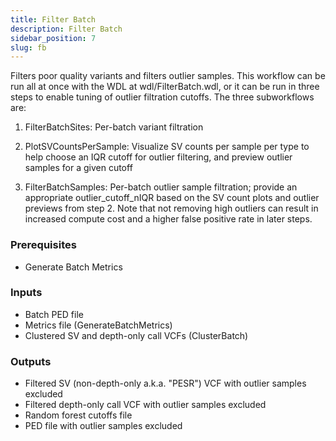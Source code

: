 ```yaml
---
title: Filter Batch
description: Filter Batch
sidebar_position: 7
slug: fb
---
```


Filters poor quality variants and filters outlier samples. 
This workflow can be run all at once with the WDL at wdl/FilterBatch.wdl, 
or it can be run in three steps to enable tuning of outlier 
filtration cutoffs. The three subworkflows are:

1. FilterBatchSites: Per-batch variant filtration

2. PlotSVCountsPerSample: Visualize SV counts per 
   sample per type to help choose an IQR cutoff for 
   outlier filtering, and preview outlier samples for a given cutoff

3. FilterBatchSamples: Per-batch outlier sample filtration; 
   provide an appropriate outlier_cutoff_nIQR based on the 
   SV count plots and outlier previews from step 2. Note 
   that not removing high outliers can result in increased 
   compute cost and a higher false positive rate in later steps.

### Prerequisites

- Generate Batch Metrics

### Inputs

- Batch PED file
- Metrics file (GenerateBatchMetrics)
- Clustered SV and depth-only call VCFs (ClusterBatch)

### Outputs

- Filtered SV (non-depth-only a.k.a. "PESR") VCF with outlier samples excluded
- Filtered depth-only call VCF with outlier samples excluded
- Random forest cutoffs file
- PED file with outlier samples excluded